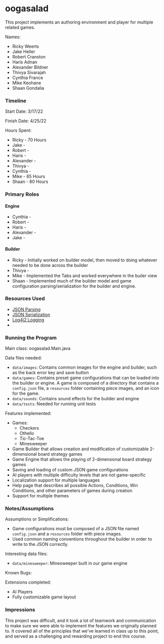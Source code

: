 oogasalad
====

This project implements an authoring environment and player for multiple related games.

Names:

* Ricky Weerts
* Jake Heller
* Robert Cranston
* Haris Adnan
* Alexander Bildner
* Thivya Sivarajah
* Cynthia France
* Mike Keohane
* Shaan Gondalia


### Timeline

Start Date: 3/17/22

Finish Date: 4/25/22

Hours Spent:

* Ricky - 70 Hours
* Jake -
* Robert -
* Haris -
* Alexander -
* Thivya -
* Cynthia - 
* Mike - 65 Hours
* Shaan - 80 Hours

### Primary Roles

#### Engine
* Cynthia -
* Robert -
* Haris -
* Alexander -
* Jake -


#### Builder

* Ricky - Initially worked on builder model, then moved to doing whatever needed to be done across the builder
* Thivya -
* Mike - Implemented the Tabs and worked everywhere in the builer view
* Shaan - Implemented much of the builder model and game configuration parsing/serialization for the builder and engine.


### Resources Used

* [JSON Parsing](https://kodejava.org/how-do-i-read-json-file-using-json-java-org-json-library/)
* [JSON Serialization](https://www.baeldung.com/java-org-json)
* [Log4j2 Logging](https://www.baeldung.com/java-system-out-println-vs-loggers)
* 


### Running the Program

Main class: oogasalad.Main.java

Data files needed: 

* `data/images`: Contains common images for the engine and builder, such as the back error key and save button
* `data/games`: Contains preset game configurations that can be loaded into the builder or engine. A game is composed of a directory that contains a `config.json` file, a `resources` folder containing piece images, and an icon for the game.
* `data/sounds`: Contains sound effects for the builder and engine
* `data/tests`: Needed for running unit tests

Features implemented:

* Games:
  * Checkers
  * Othello
  * Tic-Tac-Toe
  * Minesweeper
* Game Builder that allows creation and modification of customizable 2-dimensional board strategy games
* Game Engine that allows the playing of 2-dimensional board strategy games
* Saving and loading of custom JSON game configurations
* AI players with multiple difficulty levels that are not game-specific
* Localization support for multiple languages
* Help page that describes all possible Actions, Conditions, Win Conditions, and other parameters of games during creation
* Support for multiple themes


### Notes/Assumptions

Assumptions or Simplifications:

* Game configurations must be composed of a JSON file named `config.json` and a `resources` folder with piece images.
* Used common naming conventions throughout the builder in order to write to the JSON correctly.

Interesting data files:

* `data/minesweeper`: Minesweeper built in our game engine

Known Bugs:

Extensions completed:
* AI Players
* Fully customizable game layout


### Impressions

This project was difficult, and it took a lot of teamwork and communication to make sure we were able to 
implement the features we originally planned to. It covered all of the principles that we've learned
in class up to this point, and served as a challenging and rewarding project to end this course.
